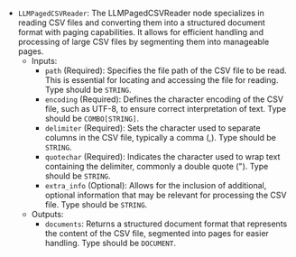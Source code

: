 - `LLMPagedCSVReader`: The LLMPagedCSVReader node specializes in reading CSV files and converting them into a structured document format with paging capabilities. It allows for efficient handling and processing of large CSV files by segmenting them into manageable pages.
    - Inputs:
        - `path` (Required): Specifies the file path of the CSV file to be read. This is essential for locating and accessing the file for reading. Type should be `STRING`.
        - `encoding` (Required): Defines the character encoding of the CSV file, such as UTF-8, to ensure correct interpretation of text. Type should be `COMBO[STRING]`.
        - `delimiter` (Required): Sets the character used to separate columns in the CSV file, typically a comma (,). Type should be `STRING`.
        - `quotechar` (Required): Indicates the character used to wrap text containing the delimiter, commonly a double quote ("). Type should be `STRING`.
        - `extra_info` (Optional): Allows for the inclusion of additional, optional information that may be relevant for processing the CSV file. Type should be `STRING`.
    - Outputs:
        - `documents`: Returns a structured document format that represents the content of the CSV file, segmented into pages for easier handling. Type should be `DOCUMENT`.
